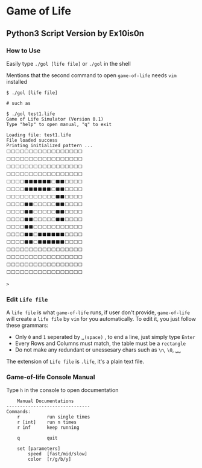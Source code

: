# Game of Life
## Python3 Script Version by Ex10is0n
### How to Use

Easily type `./gol [life file]` or `./gol` in the shell

Mentions that the second command to open `game-of-life` needs `vim` installed

```
$ ./gol [life file]

# such as

$ ./gol test1.life
Game of Life Simulator (Version 0.1)
Type "help" to open manual, "q" to exit

Loading file: test1.life
File loaded success
Printing initialized pattern ...
⬜️⬜️⬜️⬜️⬜️⬜️⬜️⬜️⬜️⬜️⬜️⬜️⬜️⬜️⬜️⬜️⬜️
⬜️⬜️⬜️⬜️⬜️⬜️⬜️⬜️⬜️⬜️⬜️⬜️⬜️⬜️⬜️⬜️⬜️
⬜️⬜️⬜️⬜️⬜️⬜️⬜️⬜️⬜️⬜️⬜️⬜️⬜️⬜️⬜️⬜️⬜️
⬜️⬜️⬜️⬜️⬜️⬜️⬜️⬜️⬜️⬜️⬜️⬜️⬜️⬜️⬜️⬜️⬜️
⬜️⬜️⬜️⬜️⬛️⬛️⬛️⬛️⬛️⬛️⬜️⬛️⬛️⬜️⬜️⬜️⬜️
⬜️⬜️⬜️⬜️⬛️⬛️⬛️⬛️⬛️⬛️⬜️⬛️⬛️⬜️⬜️⬜️⬜️
⬜️⬜️⬜️⬜️⬜️⬜️⬜️⬜️⬜️⬜️⬜️⬛️⬛️⬜️⬜️⬜️⬜️
⬜️⬜️⬜️⬜️⬛️⬛️⬜️⬜️⬜️⬜️⬜️⬛️⬛️⬜️⬜️⬜️⬜️
⬜️⬜️⬜️⬜️⬛️⬛️⬜️⬜️⬜️⬜️⬜️⬛️⬛️⬜️⬜️⬜️⬜️
⬜️⬜️⬜️⬜️⬛️⬛️⬜️⬜️⬜️⬜️⬜️⬛️⬛️⬜️⬜️⬜️⬜️
⬜️⬜️⬜️⬜️⬛️⬛️⬜️⬜️⬜️⬜️⬜️⬜️⬜️⬜️⬜️⬜️⬜️
⬜️⬜️⬜️⬜️⬛️⬛️⬜️⬛️⬛️⬛️⬛️⬛️⬛️⬜️⬜️⬜️⬜️
⬜️⬜️⬜️⬜️⬛️⬛️⬜️⬛️⬛️⬛️⬛️⬛️⬛️⬜️⬜️⬜️⬜️
⬜️⬜️⬜️⬜️⬜️⬜️⬜️⬜️⬜️⬜️⬜️⬜️⬜️⬜️⬜️⬜️⬜️
⬜️⬜️⬜️⬜️⬜️⬜️⬜️⬜️⬜️⬜️⬜️⬜️⬜️⬜️⬜️⬜️⬜️
⬜️⬜️⬜️⬜️⬜️⬜️⬜️⬜️⬜️⬜️⬜️⬜️⬜️⬜️⬜️⬜️⬜️
⬜️⬜️⬜️⬜️⬜️⬜️⬜️⬜️⬜️⬜️⬜️⬜️⬜️⬜️⬜️⬜️⬜️

>
```
### Edit `Life file`

A `life file` is what `game-of-life` runs, if user don't provide, `game-of-life` will create a `life file` by `vim` for you automatically. To edit it, you just follow these grammars:

- Only `0` and `1` seperated by `␣(space)` , to end a line, just simply type `Enter`
- Every Rows and Columns must match, the table must be a `rectangle`
- Do not make any redundant or unessesary chars such as `\n`, `\0`, `␣␣`

The extension of `Life file` is `.life`, it's a plain text file.

### Game-of-life Console Manual

Type `h` in the console to open documentation
```
    Manual Documentations
-------------------------------
Commands:
    r          run single times
    r [int]    run n times
    r inf      keep running

    q          quit

    set [parameters]
        speed  [fast/mid/slow]
        color  [r/g/b/y]

```
